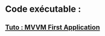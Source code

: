 # Code exécutable :

## [Tuto : MVVM First Application](https://www.tutorialspoint.com/mvvm/mvvm_first_application.htm)
